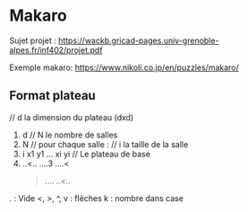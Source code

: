 # Makaro

Sujet projet :
https://wackb.gricad-pages.univ-grenoble-alpes.fr/inf402/projet.pdf

Exemple makaro:
https://www.nikoli.co.jp/en/puzzles/makaro/

## Format plateau

// d la dimension du plateau (dxd)
1. d
// N le nombre de salles
2. N
// pour chaque salle :
// i la taille de la salle
3. i x1 y1 ... xi yi
// Le plateau de base
4. ..<..
   ....3
   ....<
   >....
   ..<..

.          : Vide
<, >, ^, v : flèches
k          : nombre dans case
    

